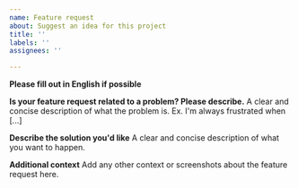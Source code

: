 ```yaml
---
name: Feature request
about: Suggest an idea for this project
title: ''
labels: ''
assignees: ''

---
```


**Please fill out in English if possible**

**Is your feature request related to a problem? Please describe.**
A clear and concise description of what the problem is. Ex. I'm always frustrated when [...]

**Describe the solution you'd like**
A clear and concise description of what you want to happen.

**Additional context**
Add any other context or screenshots about the feature request here.
